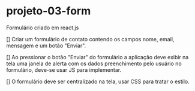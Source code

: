 # projeto-03-form
Formulário criado em react.js

[] Criar um formulário de contato contendo os campos nome, email, mensagem e um botão "Enviar". 

[] Ao pressionar o botão "Enviar" do formulário a aplicação deve exibir na tela uma janela de alerta com os dados preenchimento pelo usuário no formulário, deve-se usar JS para implementar. 

[] O formulário deve ser centralizado na tela, usar CSS para tratar o estilo. 
